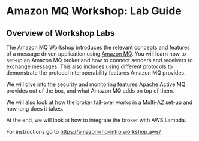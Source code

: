 # Amazon MQ Workshop: Lab Guide

## Overview of Workshop Labs

The [Amazon MQ Workshop](/README.md) introduces the relevant concepts and features of a message driven application using [Amazon MQ](https://aws.amazon.com/amazon-mq/). You will learn how to set-up an Amazon MQ broker and how to connect senders and receivers to exchange messages. This also includes using different protocols to demonstrate the protocol interoperability features Amazon MQ provides.

We will dive into the security and monitoring features Apache Active MQ provides out of the box, and what Amazon MQ adds on top of them.  

We will also look at how the broker fail-over works in a Multi-AZ set-up and how long does it takes.  

At the end, we will look at how to integrate the broker with AWS Lambda.

For instructions go to https://amazon-mq-intro.workshop.aws/

